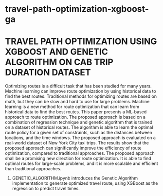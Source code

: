 # travel-path-optimization-xgboost-ga
TRAVEL PATH OPTIMIZATION USING XGBOOST AND GENETIC ALGORITHM ON CAB TRIP DURATION DATASET
=========================================================================================

Optimizing routes is a difficult task that has been studied for many years. Machine learning can improve route optimization by using historical data to find the best routes. Traditional methods for optimizing routes are based on math, but they can be slow and hard to use for large problems. Machine learning is a new method for route optimization that can learn from historical data to find the best routes. This paper presents a ML-based approach to route optimization. The proposed approach is based on a combination of regression technique and genetic algorithm that is trained on a dataset of historical routes. The algorithm is able to learn the optimal route policy for a given set of constraints, such as the distances between locations, and the time windows. The proposed approach is evaluated on a real-world dataset of New York City taxi trips. The results show that the proposed approach can significantly improve the efficiency of route optimization, compared to traditional approaches. The proposed approach shall be a promising new direction for route optimization. It is able to find optimal routes for large-scale problems, and it is more scalable and efficient than traditional approaches.

1. GENETIC_ALGORITHM.ipynb introduces the Genetic Algorithm implementation to generate optimized travel route, using XGBoost as the regression to predict travel times.  
